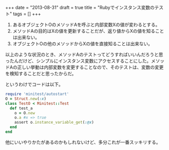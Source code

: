 
+++
date = "2013-08-31"
draft = true
title = "Rubyでインスタンス変数のテスト"
tags  = []
+++
1. あるオブジェクトOのメソッドAを呼ぶと内部変数Xの値が変わるとする。
2. メソッドAの目的はXの値を更新することだが、返り値からXの値を知ることは出来ない。
3. オブジェクトOの他のメソッドからXの値を直接知ることは出来ない。

以上のような状況のとき、メソッドAのテストってどうすればいいんだろうと思ったんだけど、シンプルにインスタンス変数にアクセスすることにした。メソッドAの正しい挙動は内部変数を変更することなので、そのテストは、変数の変更を検知することだと思ったからだ。

というわけでコードは以下。

```ruby
require 'minitest/autostart'
O = Struct.new(:x)
class TestO < Minitest::Test
  def test_a
    o = O.new
    o.a #x => true
    assert o.instance_variable_get(:@x)
  end
end
```

他にいいやりかたがあるのかもしれないけど、多分これが一番スッキリする。

	

